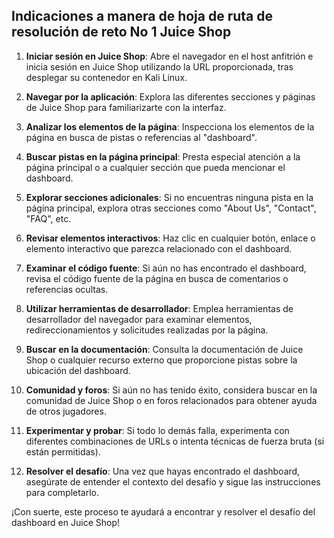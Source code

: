## Indicaciones a manera de hoja de ruta de resolución de reto No 1 Juice Shop

1. **Iniciar sesión en Juice Shop**: Abre el navegador en el host anfitrión  e inicia sesión en Juice Shop utilizando la URL proporcionada, tras desplegar su contenedor en Kali Linux.

2. **Navegar por la aplicación**: Explora las diferentes secciones y páginas de Juice Shop para familiarizarte con la interfaz.

3. **Analizar los elementos de la página**: Inspecciona los elementos de la página en busca de pistas o referencias al "dashboard".

4. **Buscar pistas en la página principal**: Presta especial atención a la página principal o a cualquier sección que pueda mencionar el dashboard.

5. **Explorar secciones adicionales**: Si no encuentras ninguna pista en la página principal, explora otras secciones como "About Us", "Contact", "FAQ", etc.

6. **Revisar elementos interactivos**: Haz clic en cualquier botón, enlace o elemento interactivo que parezca relacionado con el dashboard.

7. **Examinar el código fuente**: Si aún no has encontrado el dashboard, revisa el código fuente de la página en busca de comentarios o referencias ocultas.

8. **Utilizar herramientas de desarrollador**: Emplea herramientas de desarrollador del navegador para examinar elementos, redireccionamientos y solicitudes realizadas por la página.

9. **Buscar en la documentación**: Consulta la documentación de Juice Shop o cualquier recurso externo que proporcione pistas sobre la ubicación del dashboard.

10. **Comunidad y foros**: Si aún no has tenido éxito, considera buscar en la comunidad de Juice Shop o en foros relacionados para obtener ayuda de otros jugadores.

11. **Experimentar y probar**: Si todo lo demás falla, experimenta con diferentes combinaciones de URLs o intenta técnicas de fuerza bruta (si están permitidas).

12. **Resolver el desafío**: Una vez que hayas encontrado el dashboard, asegúrate de entender el contexto del desafío y sigue las instrucciones para completarlo.

¡Con suerte, este proceso te ayudará a encontrar y resolver el desafío del dashboard en Juice Shop!
